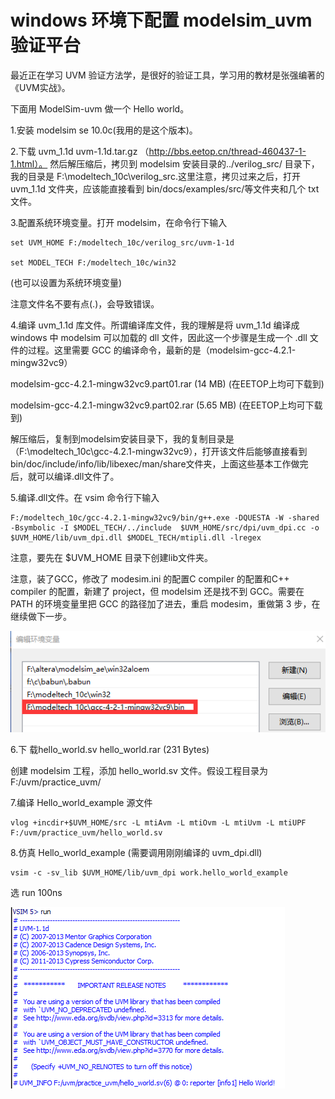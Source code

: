 # windows 环境下配置 modelsim_uvm 验证平台

最近正在学习 UVM 验证方法学，是很好的验证工具，学习用的教材是张强编著的《UVM实战》。

下面用 ModelSim-uvm 做一个 Hello world。


1.安装 modelsim se 10.0c(我用的是这个版本)。

2.下载 uvm_1.1d  uvm-1.1d.tar.gz （http://bbs.eetop.cn/thread-460437-1-1.html）。
然后解压缩后，拷贝到 modelsim 安装目录的../verilog_src/ 目录下，我的目录是 F:\modeltech_10c\verilog_src.这里注意，拷贝过来之后，打开 uvm_1.1d 文件夹，应该能直接看到 bin/docs/examples/src/等文件夹和几个 txt 文件。

3.配置系统环境变量。打开 modelsim，在命令行下输入
```
set UVM_HOME F:/modeltech_10c/verilog_src/uvm-1-1d

set MODEL_TECH F:/modeltech_10c/win32  
```
(也可以设置为系统环境变量)

注意文件名不要有点(.)，会导致错误。

4.编译 uvm_1.1d 库文件。所谓编译库文件，我的理解是将 uvm_1.1d 编译成 windows 中 modelsim 可以加载的 dll 文件，因此这一个步骤是生成一个 .dll 文件的过程。这里需要 GCC 的编译命令，最新的是（modelsim-gcc-4.2.1-mingw32vc9）

 modelsim-gcc-4.2.1-mingw32vc9.part01.rar (14 MB) (在EETOP上均可下载到)

 modelsim-gcc-4.2.1-mingw32vc9.part02.rar (5.65 MB) (在EETOP上均可下载到)

解压缩后，复制到modelsim安装目录下，我的复制目录是（F:\modeltech_10c\gcc-4.2.1-mingw32vc9），打开该文件后能够直接看到bin/doc/include/info/lib/libexec/man/share文件夹，上面这些基本工作做完后，就可以编译.dll文件了。

5.编译.dll文件。在 vsim 命令行下输入
```
F:/modeltech_10c/gcc-4.2.1-mingw32vc9/bin/g++.exe -DQUESTA -W -shared -Bsymbolic -I $MODEL_TECH/../include  $UVM_HOME/src/dpi/uvm_dpi.cc -o  $UVM_HOME/lib/uvm_dpi.dll $MODEL_TECH/mtipli.dll -lregex
```
注意，要先在 $UVM_HOME 目录下创建lib文件夹。

注意，装了GCC，修改了 modesim.ini 的配置C compiler 的配置和C++ compiler 的配置，新建了 project，但 modelsim 还是找不到 GCC。需要在 PATH 的环境变量里把 GCC 的路径加了进去，重启 modesim，重做第 3 步，在继续做下一步。

![path](image/path.png)

6.下 载hello_world.sv  hello_world.rar (231 Bytes)

创建 modelsim 工程，添加 hello_world.sv 文件。假设工程目录为 F:/uvm/practice_uvm/

7.编译 Hello_world_example 源文件
```
vlog +incdir+$UVM_HOME/src -L mtiAvm -L mtiOvm -L mtiUvm -L mtiUPF  F:/uvm/practice_uvm/hello_world.sv 
```
8.仿真 Hello_world_example (需要调用刚刚编译的 uvm_dpi.dll)
```
vsim -c -sv_lib $UVM_HOME/lib/uvm_dpi work.hello_world_example
```
选 run 100ns

![hello_world](image/hello_world.png)
